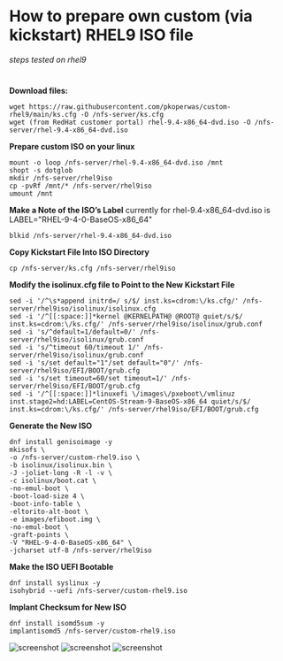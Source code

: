 # How to prepare own custom (via kickstart) RHEL9 ISO file 
*steps tested on rhel9*
#


**Download files:**
```
wget https://raw.githubusercontent.com/pkoperwas/custom-rhel9/main/ks.cfg -O /nfs-server/ks.cfg
wget (from RedHat customer portal) rhel-9.4-x86_64-dvd.iso -O /nfs-server/rhel-9.4-x86_64-dvd.iso
```

**Prepare custom ISO on your linux**
```
mount -o loop /nfs-server/rhel-9.4-x86_64-dvd.iso /mnt
shopt -s dotglob
mkdir /nfs-server/rhel9iso
cp -pvRf /mnt/* /nfs-server/rhel9iso
umount /mnt
```

**Make a Note of the ISO’s Label**  currently for rhel-9.4-x86_64-dvd.iso is LABEL="RHEL-9-4-0-BaseOS-x86_64"
```
blkid /nfs-server/rhel-9.4-x86_64-dvd.iso
```

**Copy Kickstart File Into ISO Directory**
```
cp /nfs-server/ks.cfg /nfs-server/rhel9iso
```

**Modify the isolinux.cfg file to Point to the New Kickstart File**
```
sed -i '/^\s*append initrd=/ s/$/ inst.ks=cdrom:\/ks.cfg/' /nfs-server/rhel9iso/isolinux/isolinux.cfg
sed -i '/^[[:space:]]*kernel @KERNELPATH@ @ROOT@ quiet/s/$/ inst.ks=cdrom:\/ks.cfg/' /nfs-server/rhel9iso/isolinux/grub.conf
sed -i 's/^default=1/default=0/' /nfs-server/rhel9iso/isolinux/grub.conf
sed -i 's/^timeout 60/timeout 1/' /nfs-server/rhel9iso/isolinux/grub.conf
sed -i 's/set default="1"/set default="0"/' /nfs-server/rhel9iso/EFI/BOOT/grub.cfg
sed -i 's/set timeout=60/set timeout=1/' /nfs-server/rhel9iso/EFI/BOOT/grub.cfg
sed -i '/^[[:space:]]*linuxefi \/images\/pxeboot\/vmlinuz inst.stage2=hd:LABEL=CentOS-Stream-9-BaseOS-x86_64 quiet/s/$/ inst.ks=cdrom:\/ks.cfg/' /nfs-server/rhel9iso/EFI/BOOT/grub.cfg

```

**Generate the New ISO**
```
dnf install genisoimage -y
mkisofs \
-o /nfs-server/custom-rhel9.iso \
-b isolinux/isolinux.bin \
-J -joliet-long -R -l -v \
-c isolinux/boot.cat \
-no-emul-boot \
-boot-load-size 4 \
-boot-info-table \
-eltorito-alt-boot \
-e images/efiboot.img \
-no-emul-boot \
-graft-points \
-V "RHEL-9-4-0-BaseOS-x86_64" \
-jcharset utf-8 /nfs-server/rhel9iso
```

**Make the ISO UEFI Bootable**
```
dnf install syslinux -y
isohybrid --uefi /nfs-server/custom-rhel9.iso
```

**Implant Checksum for New ISO**
```
dnf install isomd5sum -y
implantisomd5 /nfs-server/custom-rhel9.iso
```

![screenshot](installation_process1.png)
![screenshot](installation_process2.png)
![screenshot](installation_process3.png)
